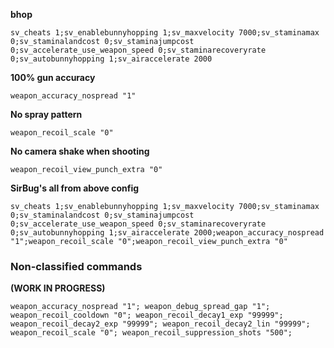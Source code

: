 **bhop**

	sv_cheats 1;sv_enablebunnyhopping 1;sv_maxvelocity 7000;sv_staminamax 0;sv_staminalandcost 0;sv_staminajumpcost 0;sv_accelerate_use_weapon_speed 0;sv_staminarecoveryrate 0;sv_autobunnyhopping 1;sv_airaccelerate 2000


**100% gun accuracy**

	weapon_accuracy_nospread "1"


**No spray pattern**

	weapon_recoil_scale "0"


**No camera shake when shooting** 

	weapon_recoil_view_punch_extra "0"


**SirBug's all from above config**

	sv_cheats 1;sv_enablebunnyhopping 1;sv_maxvelocity 7000;sv_staminamax 0;sv_staminalandcost 0;sv_staminajumpcost 0;sv_accelerate_use_weapon_speed 0;sv_staminarecoveryrate 0;sv_autobunnyhopping 1;sv_airaccelerate 2000;weapon_accuracy_nospread "1";weapon_recoil_scale "0";weapon_recoil_view_punch_extra "0"

### Non-classified commands

**(WORK IN PROGRESS)**

	weapon_accuracy_nospread "1"; weapon_debug_spread_gap "1"; weapon_recoil_cooldown "0"; weapon_recoil_decay1_exp "99999"; weapon_recoil_decay2_exp "99999"; weapon_recoil_decay2_lin "99999"; weapon_recoil_scale "0"; weapon_recoil_suppression_shots "500";

